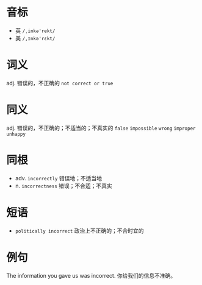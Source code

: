 # 音标

- 英 `/ˌinkə'rekt/`
- 美 `/,ɪnkə'rɛkt/`

# 词义

adj. 错误的，不正确的
`not correct or true`

# 同义

adj. 错误的，不正确的；不适当的；不真实的
`false` `impossible` `wrong` `improper` `unhappy`

# 同根

- adv. `incorrectly` 错误地；不适当地
- n. `incorrectness` 错误；不合适；不真实

# 短语

- `politically incorrect` 政治上不正确的；不合时宜的

# 例句

The information you gave us was incorrect.
你给我们的信息不准确。


